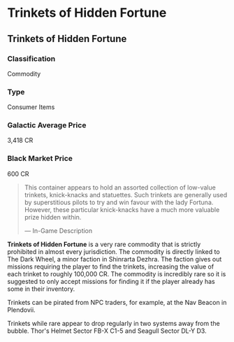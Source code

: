 # Trinkets of Hidden Fortune
## Trinkets of Hidden Fortune

### Classification

Commodity

### Type

Consumer Items

### Galactic Average Price

3,418 CR

### Black Market Price

600 CR

> 
> 
> This container appears to hold an assorted collection of low-value trinkets, knick-knacks and statuettes. Such trinkets are generally used by superstitious pilots to try and win favour with the lady Fortuna. However, these particular knick-knacks have a much more valuable prize hidden within.
> 
> 
> — In-Game Description
> 

**Trinkets of Hidden Fortune** is a very rare commodity that is strictly prohibited in almost every jurisdiction. The commodity is directly linked to The Dark Wheel, a minor faction in Shinrarta Dezhra. The faction gives out missions requiring the player to find the trinkets, increasing the value of each trinket to roughly 100,000 CR. The commodity is incredibly rare so it is suggested to only accept missions for finding it if the player already has some in their inventory.

Trinkets can be pirated from NPC traders, for example, at the Nav Beacon in Plendovii.

Trinkets while rare appear to drop regularly in two systems away from the bubble. Thor's Helmet Sector FB-X C1-5 and Seagull Sector DL-Y D3.